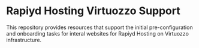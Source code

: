 # Rapiyd Hosting Virtuozzo Support

This repository provides resources that support the initial pre-configuration and onboarding tasks for interal websites for Rapiyd Hosting on Virtuozzo infrastructure.

